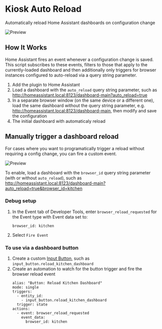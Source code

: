 # Kiosk Auto Reload

Automatically reload Home Assistant dashboards on configuration change

![Preview](https://github.com/user-attachments/assets/dcb98e26-0454-4eae-b2c6-50c2fe4d9bf8)

## How It Works

Home Assistant fires an event whenever a configuration change is saved. This script subscribes to these events, filters to those that apply to the currently-loaded dashboard and then additionally only triggers for browser instances configured to auto-reload via a query string parameter.

1. Add the plugin to Home Assistant
2. Load a dashboard with the `auto_reload` query string parameter, such as http://homeassistant.local:8123/dashboard-main?auto_reload=true
3. In a separate browser window (on the same device or a different one), load the same dashboard without the query string parameter, e.g. http://homeassistant.local:8123/dashboard-main, then modify and save the configuration
4. The initial dashboard with automaticaly reload

## Manually trigger a dashboard reload

For cases where you want to programatically trigger a reload without requiring a config change, you can fire a custom event.

![Preview](https://github.com/user-attachments/assets/bd6b17d9-8d14-4b6a-996f-95d4bfd660f6)


To enable, load a dashboard with the `browser_id` query string parameter (with or without `auto_reload`), such as http://homeassistant.local:8123/dashboard-main?auto_reload=true&browser_id=kitchen

### Debug setup

1. In the Event tab of Developer Tools, enter `browser_reload_requested` for the Event type with Event data set to:

   ```
   browser_id: kitchen
   ```

2. Select `Fire Event`

### To use via a dashboard button

1. Create a custom [Input Button](https://www.home-assistant.io/integrations/input_button/), such as `input_button.reload_kitchen_dashboard`
2. Create an automation to watch for the button trigger and fire the browser reload event
   ```
   alias: "Button: Reload Kitchen Dashboard"
   mode: single
   triggers:
     - entity_id:
       - input_button.reload_kitchen_dashboard
     trigger: state
   actions:
     - event: browser_reload_requested
       event_data:
         browser_id: kitchen
   ```
